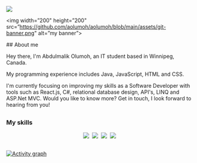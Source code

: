 ![](./assets/languages.png)
<p align=”center”>

<img width=”200" height=”200" src=”https://github.com/aolumoh/aolumoh/blob/main/assets/git-banner.png" alt=”my banner”>

</p>
## About me

Hey there, I'm Abdulmalik Olumoh, an IT student based in Winnipeg, Canada. 

My programming experience includes Java, JavaScript, HTML and CSS. 

I'm currently focusing on improving my skills as a Software Developer with tools such as React.js, 
C#, relational database design, API's, LINQ and ASP.Net MVC. Would you like to know more?
Get in touch, I look forward to hearing from you!

##

### My skills
<p align="center">
  <img src="https://img.shields.io/badge/code-javascript-informational?style=for-the-badge&logo=javascript&logoColor=white&color=800080"/>&nbsp;
  <img src="https://img.shields.io/badge/code-java-informational?style=for-the-badge&logo=coffeescript&logoColor=white&color=800080")/>&nbsp;
  <img src="https://img.shields.io/badge/web-html-informational?style=for-the-badge&logo=html5&logoColor=white&color=800080")/>&nbsp;
  <img src="https://img.shields.io/badge/web-css-informational?style=for-the-badge&logo=css3&logoColor=white&color=800080")/>&nbsp;
</p>

##

[![Activity graph](https://github-readme-activity-graph.vercel.app/graph?username=aolumoh&bg_color=0c1014&color=ffffff&line=800080&point=e0d7d7&area=true&hide_border=true)](https://github.com/ashutosh00710/github-readme-activity-graph)
